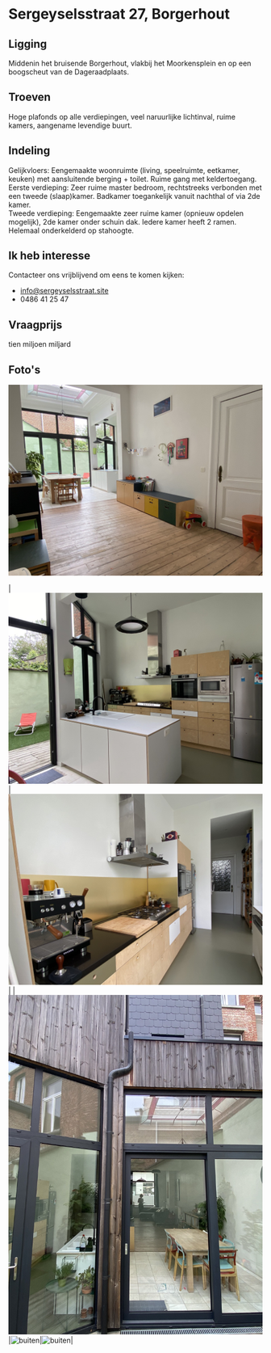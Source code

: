 # Sergeyselsstraat 27, Borgerhout


## Ligging

Middenin het bruisende Borgerhout, vlakbij het Moorkensplein en op een boogscheut van de Dageraadplaats.

## Troeven

Hoge plafonds op alle verdiepingen, veel naruurlijke lichtinval, ruime kamers, aangename levendige buurt. 

## Indeling 

Gelijkvloers:  Eengemaakte woonruimte (living, speelruimte, eetkamer, keuken) met aansluitende berging + toilet. Ruime gang met keldertoegang.  
Eerste verdieping: Zeer ruime master bedroom, rechtstreeks verbonden met een tweede (slaap)kamer.  Badkamer toegankelijk vanuit nachthal of via 2de kamer.  
Tweede verdieping: Eengemaakte zeer ruime kamer (opnieuw opdelen mogelijk), 2de kamer onder schuin dak. Iedere kamer heeft 2 ramen.  
Helemaal onderkelderd op stahoogte.  

## Ik heb interesse

Contacteer ons vrijblijvend om eens te komen kijken:
- info@sergeyselsstraat.site
- 0486 41 25 47

## Vraagprijs

tien miljoen miljard 

## Foto's

![leefruimte](photos/0_4_1_Leefruimte_gve.jpg)  

|![keuken](photos/4_3_Keuken.jpg)|![keuken](photos/4_2_Keuken.jpg)|
|![buiten](photos/6_1_Buiten_aanzicht.jpg)|![buiten](photos/6_2_Buiten_R.jpg)|![buiten](photos/6_2_Buiten_L.jpg)|



